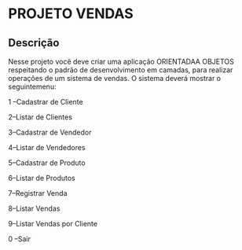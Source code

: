 # PROJETO VENDAS

## Descrição
Nesse projeto você deve criar uma aplicação ORIENTADAA OBJETOS respeitando o padrão de desenvolvimento em camadas, para realizar operações de um sistema de vendas. O sistema deverá mostrar o seguintemenu:

1 –Cadastrar de Cliente

2–Listar de Clientes

3–Cadastrar de Vendedor

4–Listar de Vendedores

5–Cadastrar de Produto

6–Listar de Produtos

7–Registrar Venda

8–Listar Vendas

9–Listar Vendas por Cliente

0 –Sair
